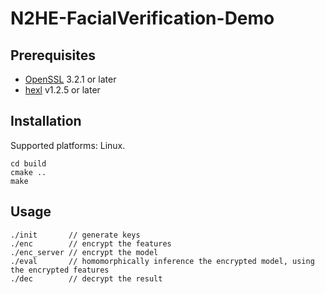 # N2HE-FacialVerification-Demo

## Prerequisites
- [OpenSSL](https://www.openssl.org/)  3.2.1 or later
- [hexl](https://github.com/intel/hexl) v1.2.5 or later

## Installation
Supported platforms: Linux.  

```
cd build
cmake ..
make
```

## Usage
```
./init       // generate keys
./enc        // encrypt the features
./enc_server // encrypt the model
./eval       // homomorphically inference the encrypted model, using the encrypted features
./dec        // decrypt the result
```
